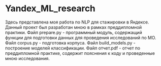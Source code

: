 # Yandex_ML_research
Здесь представлена моя работа по NLP для стажировки в Яндексе. Данный проект был разработан мною в рамках преддипломной практики.
Файл prepare.py - программный модуль, содержащий функции для подготовки данных для проведения исследований по МО.
Файл corpus.py - подготовка корпуса.
Файл build_models.py - построение моделей классификации.
Файл отчет.pdf - отчет по преддипломной практике, содержит пояснения к коду и проведенные мною исследования.
